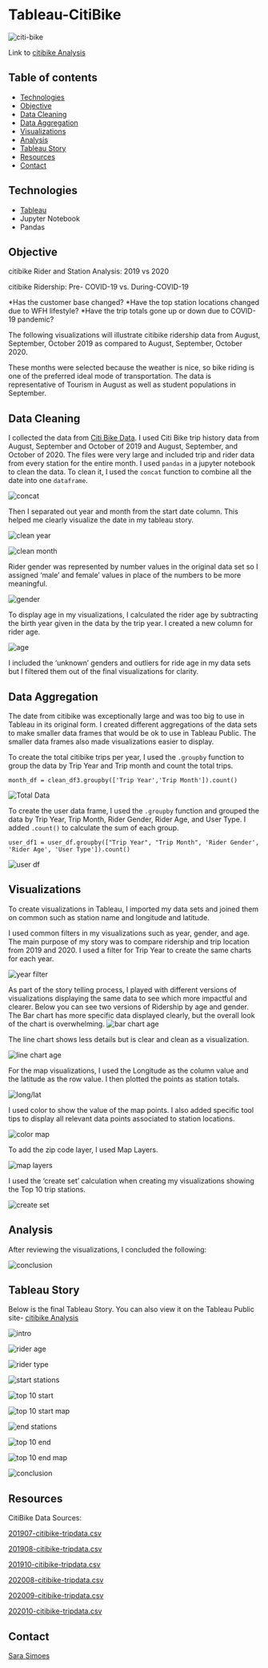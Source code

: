 # Tableau-CitiBike

![citi-bike](Images/citi-bike-station-bikes.jpg)

Link to [citibike Analysis](https://public.tableau.com/profile/sara7063#!/vizhome/CitiBike_Analysis_16131005084360/citibikeAnalysis)

## Table of contents
* [Technologies](#technologies)
* [Objective](#objective)
* [Data Cleaning](#data-cleaning)
* [Data Aggregation](#data-aggregation)
* [Visualizations](#visualizations)
* [Analysis](#analysis)
* [Tableau Story](#tableau-story)
* [Resources](#resources)
* [Contact](#contact)

## Technologies
* [Tableau](https://www.tableau.com/) 
* Jupyter Notebook
* Pandas

## Objective
citibike Rider and Station Analysis: 2019 vs 2020 

citibike Ridership: Pre- COVID-19 vs. During-COVID-19 
  
*Has the customer base changed? 
*Have the top station locations changed due to WFH lifestyle? 
*Have the trip totals gone up or down due to COVID-19 pandemic? 
  
The following visualizations will illustrate citibike ridership data from August, September, October 2019 as compared to August, September, October 2020. 
  
These months were selected because the weather is nice, so bike riding is one of the preferred ideal mode of transportation. The data is representative of Tourism in August as well as student populations in September.

## Data Cleaning

I collected the data from [Citi Bike Data](https://www.citibikenyc.com/system-data).  I used Citi Bike trip history data from August, September and October of 2019 and August, September, and October of 2020. The files were very large and included trip and rider data from every station for the entire month. I used `pandas` in a jupyter notebook to clean the data. To clean it, I used the `concat` function to combine all the date into one `dataframe`. 

![concat](Images/concat.JPG)

Then I separated out year and month from the start date column. This helped me clearly visualize the date in my tableau story. 

![clean year](Images/clean_year.JPG)

![clean month](Images/clean_month.JPG)

Rider gender was represented by number values in the original data set so I assigned ‘male’ and female’ values in place of the numbers to be more meaningful. 

![gender](Images/gender_clean.JPG)

To display age in my visualizations, I calculated the rider age by subtracting the birth year given in the data by the trip year. I created a new column for rider age.

![age](Images/clean_age.JPG)

I included the ‘unknown’ genders and outliers for ride age in my data sets but I filtered them out of the final visualizations for clarity. 

## Data Aggregation

The date from citibike was exceptionally large and was too big to use in Tableau in its original form. I created different aggregations of the data sets to make smaller data frames that would be ok to use in Tableau Public. The smaller data frames also made visualizations easier to display. 

To create the total citibike trips per year, I used the `.groupby` function to group the data by Trip Year and Trip month and count the total trips. 

` month_df = clean_df3.groupby(['Trip Year','Trip Month']).count() `

![Total Data](Images/total_data.JPG)

To create the user data frame, I used the `.groupby` function and grouped the data by Trip Year, Trip Month, Rider Gender, Rider Age, and User Type. I added ` .count() ` to calculate the sum of each group. 

` user_df1 = user_df.groupby(["Trip Year", "Trip Month", 'Rider Gender', 'Rider Age', 'User Type']).count() `

![user df](Images/agg_user.JPG)

## Visualizations 

To create visualizations in Tableau, I imported my data sets and joined them on common such as station name and longitude and latitude. 

I used common filters in my visualizations such as year, gender, and age. The main purpose of my story was to compare ridership and trip location from 2019 and 2020. I used a filter for Trip Year to create the same charts for each year. 

![year filter](Images/year_filter.JPG)

As part of the story telling process, I played with different versions of visualizations displaying the same data to see which more impactful and clearer. Below you can see two versions of Ridership by age and gender. The Bar chart has more specific data displayed clearly, but the overall look of the chart is overwhelming. 
![bar chart age](Images/rider_age1.JPG)

The line chart shows less details but is clear and clean as a visualization.

![line chart age](Images/rider_age2.JPG)

For the map visualizations, I used the Longitude as the column value and the latitude as the row value. I then plotted the points as station totals. 

![long/lat](Images/long_lat.JPG)

I used color to show the value of the map points. I also added specific tool tips to display all relevant data points associated to station locations. 

![color map](Images/color_map.JPG)

To add the zip code layer, I used Map Layers. 

![map layers](Images/map_layers.JPG)

I used the ‘create set’ calculation when creating my visualizations showing the Top 10 trip stations. 

![create set](Images/create_set.JPG)

## Analysis

After reviewing the visualizations, I concluded the following:

![conclusion](Images/conclusion.JPG)

## Tableau Story

Below is the final Tableau Story. You can also view it on the Tableau Public site- [citibike Analysis](https://public.tableau.com/profile/sara7063#!/vizhome/CitiBike_Analysis_16131005084360/citibikeAnalysis)


![intro](Images/intro.JPG)

![rider age](Images/rider_age.JPG)

![rider type](Images/rider_subscription.JPG)

![start stations](Images/start_station_trips.JPG)

![top 10 start](Images/top_10_start_bub.JPG)

![top 10 start map](Images/top_10_start_map.JPG)

![end stations](Images/end_station_trip.JPG)

![top 10 end](Images/top_10_end_bub.JPG)

![top 10 end map](Images/top_10_end_map.JPG)

![conclusion](Images/conculsion.JPG)

## Resources

CitiBike Data Sources:

[201907-citibike-tripdata.csv](https://s3.amazonaws.com/tripdata/201907-citibike-tripdata.csv.zip)

[201908-citibike-tripdata.csv](https://s3.amazonaws.com/tripdata/201908-citibike-tripdata.csv.zip)

[201910-citibike-tripdata.csv](https://s3.amazonaws.com/tripdata/201910-citibike-tripdata.csv.zip)

[202008-citibike-tripdata.csv](https://s3.amazonaws.com/tripdata/202008-citibike-tripdata.csv.zip)

[202009-citibike-tripdata.csv](https://s3.amazonaws.com/tripdata/202009-citibike-tripdata.csv.zip)

[202010-citibike-tripdata.csv](https://s3.amazonaws.com/tripdata/202010-citibike-tripdata.csv.zip)


## Contact

[Sara Simoes](https://github.com/Ssimoes48)
